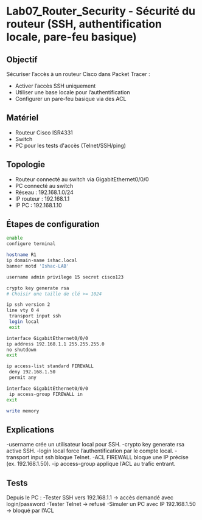 # Lab07_Router_Security - Sécurité du routeur (SSH, authentification locale, pare-feu basique)

## Objectif  
Sécuriser l’accès à un routeur Cisco dans Packet Tracer :  
- Activer l’accès SSH uniquement  
- Utiliser une base locale pour l’authentification  
- Configurer un pare-feu basique via des ACL  

## Matériel  
- Routeur Cisco ISR4331  
- Switch  
- PC pour les tests d'accès (Telnet/SSH/ping)

## Topologie  
- Routeur connecté au switch via GigabitEthernet0/0/0  
- PC connecté au switch  
- Réseau : 192.168.1.0/24  
- IP routeur : 192.168.1.1  
- IP PC : 192.168.1.10  

## Étapes de configuration  
```bash
enable
configure terminal

hostname R1
ip domain-name ishac.local
banner motd 'Ishac-LAB'

username admin privilege 15 secret cisco123

crypto key generate rsa
# Choisir une taille de clé >= 1024

ip ssh version 2
line vty 0 4
 transport input ssh
 login local
 exit

interface GigabitEthernet0/0/0
ip address 192.168.1.1 255.255.255.0
no shutdown
exit

ip access-list standard FIREWALL
 deny 192.168.1.50
 permit any

interface GigabitEthernet0/0/0
 ip access-group FIREWALL in
exit

write memory
```

## Explications
-username crée un utilisateur local pour SSH.
-crypto key generate rsa active SSH.
-login local force l’authentification par le compte local.
-transport input ssh bloque Telnet.
-ACL FIREWALL bloque une IP précise (ex. 192.168.1.50).
-ip access-group applique l’ACL au trafic entrant.

## Tests
Depuis le PC :
-Tester SSH vers 192.168.1.1 → accès demandé avec login/password
-Tester Telnet → refusé
-Simuler un PC avec IP 192.168.1.50 → bloqué par l’ACL
